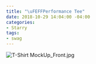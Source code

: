 ```yaml
---
title: "\uFEFFPerformance Tee"
date: 2018-10-29 14:04:00 -04:00
categories:
- Starry
tags:
- swag
---
```


![T-Shirt MockUp_Front.jpg](/uploads/T-Shirt%20MockUp_Front.jpg)